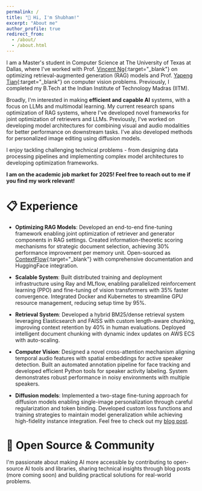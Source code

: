 ```yaml
---
permalink: /
title: "👋 Hi, I'm Shubham!"
excerpt: "About me"
author_profile: true
redirect_from: 
  - /about/
  - /about.html
---
```


I am a Master's student in Computer Science at The University of Texas at Dallas, where I've worked with Prof. [Vincent Ng](https://personal.utdallas.edu/~vince/){:target="_blank"} on optimizing retrieval-augmented generation (RAG) models and Prof. [Yapeng Tian](https://www.yapengtian.com/index.html){:target="_blank"} on computer vision problems. Previously, I completed my B.Tech at the Indian Institute of Technology Madras (IITM).

Broadly, I'm interested in making <b>efficient and capable AI</b> systems, with a focus on LLMs and multimodal learning. My current research spans optimization of RAG systems, where I've developed novel frameworks for joint optimization of retrievers and LLMs. Previously, I've worked on developing model architectures for combining visual and audio modalities for better performance on downstream tasks. I've also developed methods for personalized image editing using diffusion models.

I enjoy tackling challenging technical problems - from designing data processing pipelines and implementing complex model architectures to developing optimization frameworks.

<b>I am on the academic job market for 2025! Feel free to reach out to me if you find my work relevant!</b>

# 📋 Experience 

- **Optimizing RAG Models**: Developed an end-to-end fine-tuning framework enabling joint optimization of retriever and generator components in RAG settings. Created information-theoretic scoring mechanisms for strategic document selection, achieving 30% performance improvement per memory unit. Open-sourced as [ContextFlow](https://github.com/shubhampatel77/contextflow){:target="_blank"}  with comprehensive documentation and HuggingFace integration.

- **Scalable System**: Built distributed training and deployment infrastructure using Ray and MLflow, enabling parallelized reinforcement learning (PPO) and fine-tuning of vision transformers with 35% faster convergence. Integrated Docker and Kubernetes to streamline GPU resource management, reducing setup time by 95%.

- **Retrieval System**: Developed a hybrid BM25/dense retrieval system leveraging Elasticsearch and FAISS with custom length-aware chunking, improving context retention by 40% in human evaluations. Deployed intelligent document chunking with dynamic index updates on AWS ECS with auto-scaling.

- **Computer Vision**: Designed a novel cross-attention mechanism aligning temporal audio features with spatial embeddings for active speaker detection. Built an automated annotation pipeline for face tracking and developed efficient Python tools for speaker activity labeling. System demonstrates robust performance in noisy environments with multiple speakers.

- **Diffusion models**: Implemented a two-stage fine-tuning approach for diffusion models enabling single-image personalization through careful regularization and token binding. Developed custom loss functions and training strategies to maintain model generalization while achieving high-fidelity instance integration. Feel free to check out my [blog post](/posts/2024/07/blog-post-1/).


# 🤝 Open Source & Community

I'm passionate about making AI more accessible by contributing to open-source AI tools and libraries, sharing technical insights through blog posts (more coming soon) and building practical solutions for real-world problems.